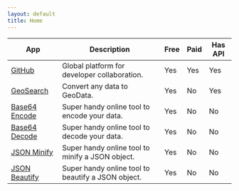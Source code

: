 ```yaml
---
layout: default
title: Home
---
```


<!-- <div align=center>
    <a href="/">
        <img src="./images/logo-icon.jpg" width="25%" alt="Logo"/>
    </a>
</div>
<div align=center>
    <h2>Welcome to dev-toolbox</h2>
</div> -->

|App|Description|Free|Paid|Has API|
| --- | --- | --- | --- | --- |
| [GitHub](https://github.com/) |  Global platform for developer collaboration. | Yes | Yes | Yes |
| [GeoSearch](https://geosearch.dev/) |  Convert any data to GeoData. | Yes | No | Yes |
|[Base64 Encode](https://www.base64encode.org/)|Super handy online tool to encode your data. |Yes|No|No|
|[Base64 Decode](https://www.base64decode.org/)|Super handy online tool to decode your data. |Yes|No|No|
|[JSON Minify](https://www.minifyjson.org/)|Super handy online tool to minify a JSON object. |Yes|No|No|
|[JSON Beautify](https://www.beautifyjson.org/)|Super handy online tool to beautify a JSON object. |Yes|No|No|
